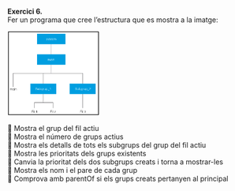 **Exercici 6.**  
Fer un programa que cree l’estructura que es mostra a la
imatge:  

![Alt text](image.png?raw=true "Title")  

 Mostra el grup del fil actiu  
 Mostra el número de grups actius  
 Mostra els detalls de tots els subgrups del grup del fil actiu  
 Mostra les prioritats dels grups existents  
 Canvia la prioritat dels dos subgrups creats i torna a mostrar-les  
 Mostra els nom i el pare de cada grup  
 Comprova amb parentOf si els grups creats pertanyen al principal  